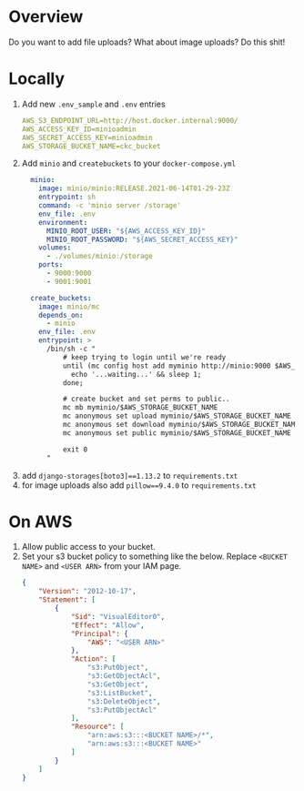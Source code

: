 # Overview

Do you want to add file uploads? What about image uploads? Do this shit!

# Locally

 1. Add new `.env_sample` and `.env` entries
    ```yaml
    AWS_S3_ENDPOINT_URL=http://host.docker.internal:9000/
    AWS_ACCESS_KEY_ID=minioadmin
    AWS_SECRET_ACCESS_KEY=minioadmin
    AWS_STORAGE_BUCKET_NAME=ckc_bucket
    ```
 1. Add `minio` and `createbuckets` to your `docker-compose.yml`
    ```yaml
      minio:
        image: minio/minio:RELEASE.2021-06-14T01-29-23Z
        entrypoint: sh
        command: -c 'minio server /storage'
        env_file: .env
        environment:
          MINIO_ROOT_USER: "${AWS_ACCESS_KEY_ID}"
          MINIO_ROOT_PASSWORD: "${AWS_SECRET_ACCESS_KEY}"
        volumes:
          - ./volumes/minio:/storage
        ports:
          - 9000:9000
          - 9001:9001

      create_buckets:
        image: minio/mc
        depends_on:
          - minio
        env_file: .env
        entrypoint: >
          /bin/sh -c "
              # keep trying to login until we're ready
              until (mc config host add myminio http://minio:9000 $AWS_ACCESS_KEY_ID $AWS_SECRET_ACCESS_KEY) do
                echo '...waiting...' && sleep 1;
              done;

              # create bucket and set perms to public..
              mc mb myminio/$AWS_STORAGE_BUCKET_NAME
              mc anonymous set upload myminio/$AWS_STORAGE_BUCKET_NAME
              mc anonymous set download myminio/$AWS_STORAGE_BUCKET_NAME
              mc anonymous set public myminio/$AWS_STORAGE_BUCKET_NAME

              exit 0
          "
    ```
1. add `django-storages[boto3]==1.13.2` to `requirements.txt`
1. for image uploads also add `pillow==9.4.0` to `requirements.txt`

# On AWS

1. Allow public access to your bucket.
2. Set your s3 bucket policy to something like the below. Replace `<BUCKET NAME>` and `<USER ARN>` from your IAM page.
    ```json
    {
        "Version": "2012-10-17",
        "Statement": [
            {
                "Sid": "VisualEditor0",
                "Effect": "Allow",
                "Principal": {
                    "AWS": "<USER ARN>"
                },
                "Action": [
                    "s3:PutObject",
                    "s3:GetObjectAcl",
                    "s3:GetObject",
                    "s3:ListBucket",
                    "s3:DeleteObject",
                    "s3:PutObjectAcl"
                ],
                "Resource": [
                    "arn:aws:s3:::<BUCKET NAME>/*",
                    "arn:aws:s3:::<BUCKET NAME>"
                ]
            }
        ]
    }
    ```
